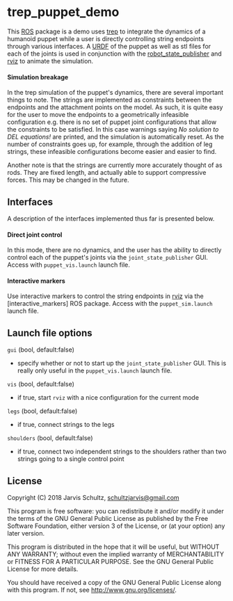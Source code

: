 trep\_puppet\_demo
====================

This [ROS] package is a demo uses [trep] to integrate the dynamics of a humanoid
puppet while a user is directly controlling string endpoints through various
interfaces. A [URDF] of the puppet as well as stl files for each of the joints
is used in conjunction with the [robot_state_publisher] and [rviz] to animate
the simulation.

#### Simulation breakage

In the trep simulation of the puppet's dynamics, there are several important
things to note. The strings are implemented as constraints between the endpoints
and the attachment points on the model. As such, it is quite easy for the user
to move the endpoints to a geometrically infeasible configuration e.g. there is
no set of puppet joint configurations that allow the constraints to be
satisfied. In this case warnings saying *No solution to DEL equations!* are
printed, and the simulation is automatically reset. As the number of constraints
goes up, for example, through the addition of leg strings, these infeasible
configurations become easier and easier to find.

Another note is that the strings are currently more accurately thought of as
rods. They are fixed length, and actually able to support compressive
forces. This may be changed in the future.

## Interfaces

A description of the interfaces implemented thus far is presented below.

#### Direct joint control

In this mode, there are no dynamics, and the user has the ability to directly
control each of the puppet's joints via the `joint_state_publisher`
GUI. Access with `puppet_vis.launch` launch file.

#### Interactive markers

Use interactive markers to control the string endpoints in [rviz] via the
[interactive\_markers] ROS package. Access with the `puppet_sim.launch` launch
file.

## Launch file options

`gui` (bool, default:false)
* specify whether or not to start up the `joint_state_publisher` GUI. This is
really only useful in the `puppet_vis.launch` launch file.

`vis` (bool, default:false)
* if true, start `rviz` with a nice configuration for the current mode

`legs` (bool, default:false)
* if true, connect strings to the legs

`shoulders` (bool, default:false)
* if true, connect two independent strings to the shoulders rather than two
strings going to a single control point


License
-------

Copyright (C) 2018 Jarvis Schultz, schultzjarvis@gmail.com

This program is free software: you can redistribute it and/or modify
it under the terms of the GNU General Public License as published by
the Free Software Foundation, either version 3 of the License, or
(at your option) any later version.

This program is distributed in the hope that it will be useful,
but WITHOUT ANY WARRANTY; without even the implied warranty of
MERCHANTABILITY or FITNESS FOR A PARTICULAR PURPOSE.  See the
GNU General Public License for more details.

You should have received a copy of the GNU General Public License
along with this program.  If not, see <http://www.gnu.org/licenses/>.


[trep]: http://murpheylab.github.io/trep/
[ROS]: http://www.ros.org/
[URDF]: http://wiki.ros.org/urdf
[robot_state_publisher]: http://wiki.ros.org/robot_state_publisher
[rviz]: http://wiki.ros.org/rviz
[interactive_markers]: http://wiki.ros.org/interactive_markers
